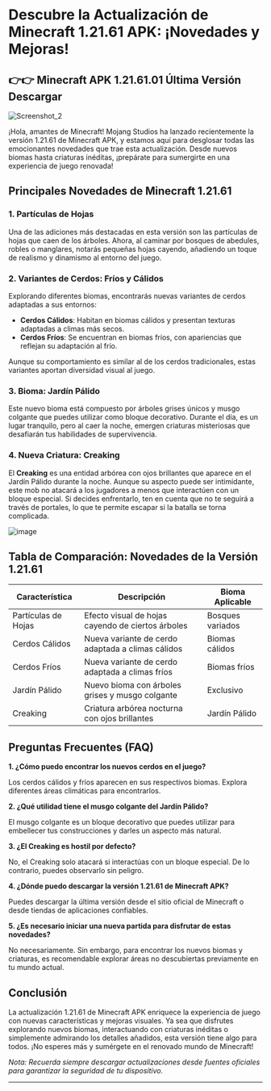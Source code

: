 # Descubre la Actualización de Minecraft 1.21.61 APK: ¡Novedades y Mejoras!

## 👉👉 Minecraft APK 1.21.61.01 Última Versión Descargar

![Screenshot_2](https://github.com/user-attachments/assets/c0240a9b-59e1-4f97-a57d-10567f53922c)

¡Hola, amantes de Minecraft! Mojang Studios ha lanzado recientemente la versión 1.21.61 de Minecraft APK, y estamos aquí para desglosar todas las emocionantes novedades que trae esta actualización. Desde nuevos biomas hasta criaturas inéditas, ¡prepárate para sumergirte en una experiencia de juego renovada!

## Principales Novedades de Minecraft 1.21.61

### 1. Partículas de Hojas

Una de las adiciones más destacadas en esta versión son las partículas de hojas que caen de los árboles. Ahora, al caminar por bosques de abedules, robles o manglares, notarás pequeñas hojas cayendo, añadiendo un toque de realismo y dinamismo al entorno del juego.

### 2. Variantes de Cerdos: Fríos y Cálidos

Explorando diferentes biomas, encontrarás nuevas variantes de cerdos adaptadas a sus entornos:

- **Cerdos Cálidos**: Habitan en biomas cálidos y presentan texturas adaptadas a climas más secos.
- **Cerdos Fríos**: Se encuentran en biomas fríos, con apariencias que reflejan su adaptación al frío.

Aunque su comportamiento es similar al de los cerdos tradicionales, estas variantes aportan diversidad visual al juego.

### 3. Bioma: Jardín Pálido

Este nuevo bioma está compuesto por árboles grises únicos y musgo colgante que puedes utilizar como bloque decorativo. Durante el día, es un lugar tranquilo, pero al caer la noche, emergen criaturas misteriosas que desafiarán tus habilidades de supervivencia.

### 4. Nueva Criatura: Creaking

El **Creaking** es una entidad arbórea con ojos brillantes que aparece en el Jardín Pálido durante la noche. Aunque su aspecto puede ser intimidante, este mob no atacará a los jugadores a menos que interactúen con un bloque especial. Si decides enfrentarlo, ten en cuenta que no te seguirá a través de portales, lo que te permite escapar si la batalla se torna complicada.

![image](https://github.com/user-attachments/assets/ff67e24e-592a-40c9-a8cc-a8b837fe64e4)

## Tabla de Comparación: Novedades de la Versión 1.21.61

| Característica         | Descripción                                                                 | Bioma Aplicable     |
|------------------------|-----------------------------------------------------------------------------|---------------------|
| Partículas de Hojas    | Efecto visual de hojas cayendo de ciertos árboles                           | Bosques variados    |
| Cerdos Cálidos         | Nueva variante de cerdo adaptada a climas cálidos                           | Biomas cálidos      |
| Cerdos Fríos           | Nueva variante de cerdo adaptada a climas fríos                             | Biomas fríos        |
| Jardín Pálido          | Nuevo bioma con árboles grises y musgo colgante                             | Exclusivo           |
| Creaking               | Criatura arbórea nocturna con ojos brillantes                               | Jardín Pálido       |

## Preguntas Frecuentes (FAQ)

**1. ¿Cómo puedo encontrar los nuevos cerdos en el juego?**

Los cerdos cálidos y fríos aparecen en sus respectivos biomas. Explora diferentes áreas climáticas para encontrarlos.

**2. ¿Qué utilidad tiene el musgo colgante del Jardín Pálido?**

El musgo colgante es un bloque decorativo que puedes utilizar para embellecer tus construcciones y darles un aspecto más natural.

**3. ¿El Creaking es hostil por defecto?**

No, el Creaking solo atacará si interactúas con un bloque especial. De lo contrario, puedes observarlo sin peligro.

**4. ¿Dónde puedo descargar la versión 1.21.61 de Minecraft APK?**

Puedes descargar la última versión desde el sitio oficial de Minecraft o desde tiendas de aplicaciones confiables.

**5. ¿Es necesario iniciar una nueva partida para disfrutar de estas novedades?**

No necesariamente. Sin embargo, para encontrar los nuevos biomas y criaturas, es recomendable explorar áreas no descubiertas previamente en tu mundo actual.

## Conclusión

La actualización 1.21.61 de Minecraft APK enriquece la experiencia de juego con nuevas características y mejoras visuales. Ya sea que disfrutes explorando nuevos biomas, interactuando con criaturas inéditas o simplemente admirando los detalles añadidos, esta versión tiene algo para todos. ¡No esperes más y sumérgete en el renovado mundo de Minecraft!

*Nota: Recuerda siempre descargar actualizaciones desde fuentes oficiales para garantizar la seguridad de tu dispositivo.*

---
